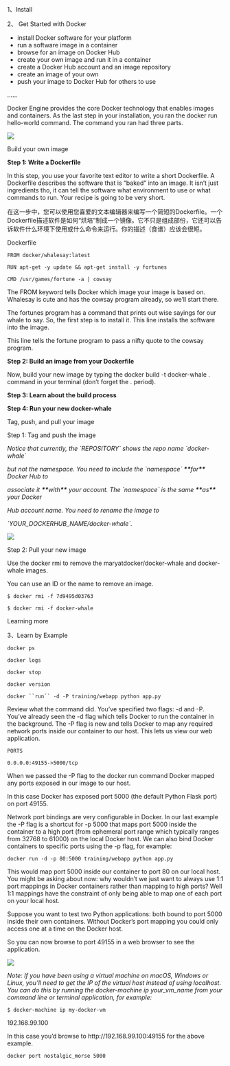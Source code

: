 1、Install

2、 Get Started with Docker

* install Docker software for your platform
* run a software image in a container
* browse for an image on Docker Hub
* create your own image and run it in a container
* create a Docker Hub account and an image repository
* create an image of your own
* push your image to Docker Hub for others to use

......

Docker Engine provides the core Docker technology that enables images and containers. As the last step in your installation, you ran the docker run hello-world command. The command you ran had three parts.

![](https://docs.docker.com/engine/getstarted/tutimg/container_explainer.png)

Build your own image

**Step 1: Write a Dockerfile**

In this step, you use your favorite text editor to write a short Dockerfile. A Dockerfile describes the software that is “baked” into an image. It isn’t just ingredients tho, it can tell the software what environment to use or what commands to run. Your recipe is going to be very short.

在这一步中，您可以使用您喜爱的文本编辑器来编写一个简短的Dockerfile。一个Dockerfile描述软件是如何“烘培”制成一个镜像。它不只是组成部份，它还可以告诉软件什么环境下使用或什么命令来运行。你的描述（食谱）应该会很短。

Dockerfile

`FROM docker/whalesay:latest`

`RUN apt-get -y update && apt-get install -y fortunes`

`CMD /usr/games/fortune -a | cowsay`

The FROM keyword tells Docker which image your image is based on. Whalesay is cute and has the cowsay program already, so we’ll start there.

The fortunes program has a command that prints out wise sayings for our whale to say. So, the first step is to install it. This line installs the software into the image.

This line tells the fortune program to pass a nifty quote to the cowsay program.

**Step 2: Build an image from your Dockerfile**

Now, build your new image by typing the docker build -t docker-whale . command in your terminal \(don’t forget the . period\).

**Step 3: Learn about the build process**

**Step 4: Run your new docker-whale**

Tag, push, and pull your image

Step 1: Tag and push the image

_Notice that currently, the \`REPOSITORY\` shows the repo name \`docker-whale\`_

_but not the namespace. You need to include the \`namespace\` _**\*\***_for_**\*\***_ Docker Hub to_

_associate it _**\*\***_with_**\*\***_ your account. The \`namespace\` is the same _**\*\***_as_**\*\***_ your Docker_

_Hub account name. You need to rename the image to_

_\`YOUR\_DOCKERHUB\_NAME\/docker-whale\`._

![](https://docs.docker.com/engine/getstarted/tutimg/tagger.png)

Step 2: Pull your new image

Use the docker rmi to remove the maryatdocker\/docker-whale and docker-whale images.

You can use an ID or the name to remove an image.

`$ docker rmi -f 7d9495d03763`

`$ docker rmi -f docker-whale`

Learning more

3、Learn by Example

`docker ps`

`docker logs`

`docker stop`

`docker version`

```docker ``run`` -d -P training/webapp python app.py```

Review what the command did. You’ve specified two flags: -d and -P. You’ve already seen the -d flag which tells Docker to run the container in the background. The -P flag is new and tells Docker to map any required network ports inside our container to our host. This lets us view our web application.

`PORTS`

`0.0.0.0:49155->5000/tcp`

When we passed the -P flag to the docker run command Docker mapped any ports exposed in our image to our host.

In this case Docker has exposed port 5000 \(the default Python Flask port\) on port 49155.

Network port bindings are very configurable in Docker. In our last example the -P flag is a shortcut for -p 5000 that maps port 5000 inside the container to a high port \(from ephemeral port range which typically ranges from 32768 to 61000\) on the local Docker host. We can also bind Docker containers to specific ports using the -p flag, for example:

`docker run -d -p 80:5000 training/webapp python app.py`

This would map port 5000 inside our container to port 80 on our local host. You might be asking about now: why wouldn’t we just want to always use 1:1 port mappings in Docker containers rather than mapping to high ports? Well 1:1 mappings have the constraint of only being able to map one of each port on your local host.

Suppose you want to test two Python applications: both bound to port 5000 inside their own containers. Without Docker’s port mapping you could only access one at a time on the Docker host.

So you can now browse to port 49155 in a web browser to see the application.

![](https://docs.docker.com/engine/tutorials/webapp1.png)

_Note: If you have been using a virtual machine on macOS, Windows or Linux, you’ll need to get the IP of the virtual host instead of using localhost. You can do this by running the docker-machine ip your\_vm\_name from your command line or terminal application, for example:_

`$ docker-machine ip my-docker-vm`

192.168.99.100

In this case you’d browse to http:\/\/192.168.99.100:49155 for the above example.

`docker port nostalgic_morse 5000`


